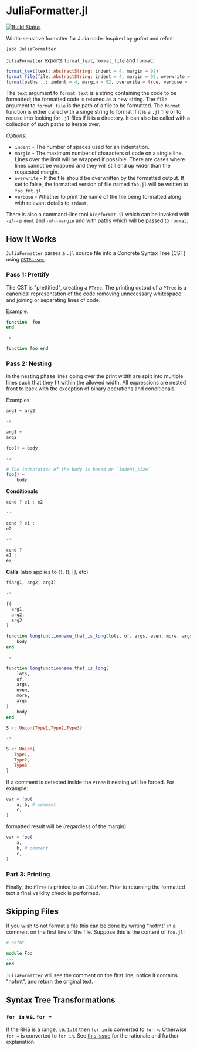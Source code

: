 # JuliaFormatter.jl

[![Build Status](https://travis-ci.org/domluna/JuliaFormatter.jl.svg?branch=master)](https://travis-ci.org/domluna/JuliaFormatter.jl)
<!-- [![Coverage Status](https://coveralls.io/repos/github/domluna/JuliaFormatter.jl/badge.svg?branch=master)](https://coveralls.io/github/domluna/JuliaFormatter.jl?branch=master) -->

Width-sensitive formatter for Julia code. Inspired by gofmt and refmt.

```julia
]add JuliaFormatter
```

`JuliaFormatter` exports `format_text`, `format_file` and `format`:

```julia
format_text(text::AbstractString; indent = 4, margin = 92)
format_file(file::AbstractString; indent = 4, margin = 92, overwrite = true, verbose = false)
format(paths...; indent = 4, margin = 92, overwrite = true, verbose = false)
```

The `text` argument to `format_text` is a string containing the code to be formatted; the formatted code is retuned as a new string. The `file` argument to `format_file` is the path of a file to be formatted. The `format` function is either called with a singe string to format if it is a `.jl` file or to recuse into looking for `.jl` files if it is a directory. It can also be called with a collection of such paths to iterate over.

*Options:*

* `indent` - The number of spaces used for an indentation.
* `margin` - The maximum number of characters of code on a single line. Lines over
the limit will be wrapped if possible. There are cases where lines cannot be wrapped
and they will still end up wider than the requested margin.
* `overwrite` - If the file should be overwritten by the formatted output. If set to false, the formatted version of file named `foo.jl` will be written to `foo_fmt.jl`.
* `verbose` - Whether to print the name of the file being formatted along with relevant details to `stdout`.

There is also a command-line tool `bin/format.jl` which can be invoked with `-i`/`--indent` and `-m`/`--margin` and with paths which will be passed to `format`.


## How It Works

`JuliaFormatter` parses a `.jl` source file into a Concrete Syntax Tree (CST) using [`CSTParser`](https://github.com/ZacLN/CSTParser.jl).

### Pass 1: Prettify

The CST is "prettified", creating a `PTree`. The printing output of a `PTree` is a canonical representation of the code removing unnecessary whitespace and joining or separating lines of code.

Example:

```julia
function  foo
end

->

function foo end
```

### Pass 2: Nesting

In the nesting phase lines going over the print width are split into multiple lines such that they fit within
the allowed width. All expressions are nested front to back with the exception of binary operations and conditionals.

Examples:


```julia
arg1 + arg2

->

arg1 + 
arg2
```

```julia
foo() = body

->

# The indentation of the body is based on `indent_size`
foo() =
    body
```

**Conditionals**

```julia
cond ? e1 : e2

->

cond ? e1 :
e2

->

cond ? 
e1 :
e2
```

**Calls** (also applies to {}, (), [], etc)

```julia
f(arg1, arg2, arg3)

->

f(
  arg1,
  arg2,
  arg3
)
```

```julia
function longfunctionname_that_is_long(lots, of, args, even, more, args)
    body
end

->

function longfunctionname_that_is_long(
    lots, 
    of, 
    args,
    even, 
    more, 
    args
)
    body
end
```

```julia
S <: Union{Type1,Type2,Type3}

->

S <: Union{
   Type1,
   Type2,
   Type3
}
```

If a comment is detected inside the `PTree` it nesting will be forced. For example:

```julia
var = foo(
    a, b, # comment
    c,
)
```

formatted result will be (regardless of the margin)

```julia
var = foo(
    a,
    b, # comment
    c,
)
```

### Part 3: Printing

Finally, the `PTree` is printed to an `IOBuffer`. Prior to returning the formatted text a final validity
check is performed.

## Skipping Files

If you wish to not format a file this can be done by writing "nofmt" in a comment on the first line
of the file. Suppose this is the content of `foo.jl`:

```julia
# nofmt

module Foo
...
end
```

`JuliaFormatter` will see the comment on the first line, notice it contains "nofmt", and return the original text.

## Syntax Tree Transformations

### `for in` vs. `for =`

If the RHS is a range, i.e. `1:10` then `for in` is converted to `for =`. Otherwise `for =` is converted to `for in`. See [this issue](https://github.com/domluna/JuliaFormatter.jl/issues/34) for the rationale and further explanation.

